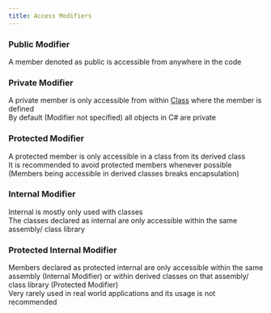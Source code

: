 ```yaml
---
title: Access Modifiers
---
```


### Public Modifier

A member denoted as public is accessible from anywhere in the code

### Private Modifier

A private member is only accessible from within [Class](CSharp%20Classes.md) where the member is defined  
By default (Modifier not specified) all objects in C# are private

### Protected Modifier

A protected member is only accessible in a class from its derived class  
It is recommended to avoid protected members whenever possible (Members being accessible in derived classes breaks encapsulation)

### Internal Modifier

Internal is mostly only used with classes  
The classes declared as internal are only accessible within the same assembly/ class library

### Protected Internal Modifier

Members declared as protected internal are only accessible within the same assembly (Internal Modifier) or within derived classes on that assembly/ class library (Protected Modifier)  
Very rarely used in real world applications and its usage is not recommended